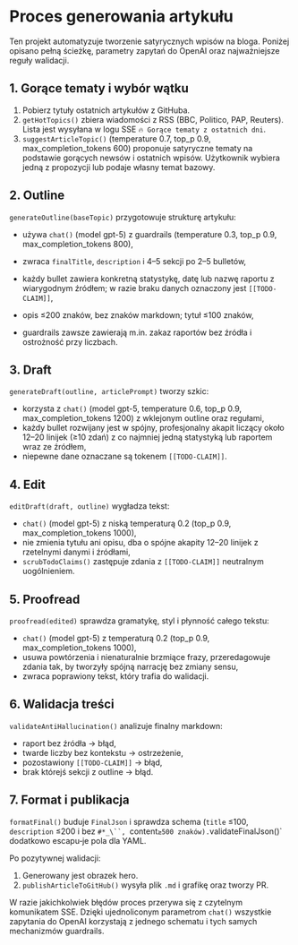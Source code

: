 # Proces generowania artykułu

Ten projekt automatyzuje tworzenie satyrycznych wpisów na bloga. Poniżej opisano pełną ścieżkę, parametry zapytań do OpenAI oraz najważniejsze reguły walidacji.

## 1. Gorące tematy i wybór wątku
1. Pobierz tytuły ostatnich artykułów z GitHuba.
2. `getHotTopics()` zbiera wiadomości z RSS (BBC, Politico, PAP, Reuters). Lista jest wysyłana w logu SSE `🔥 Gorące tematy z ostatnich dni`.
3. `suggestArticleTopic()` (temperature 0.7, top_p 0.9, max_completion_tokens 600) proponuje satyryczne tematy na podstawie gorących newsów i ostatnich wpisów. Użytkownik wybiera jedną z propozycji lub podaje własny temat bazowy.

## 2. Outline
`generateOutline(baseTopic)` przygotowuje strukturę artykułu:
- używa `chat()` (model gpt-5) z guardrails (temperature 0.3, top_p 0.9, max_completion_tokens 800),

- zwraca `finalTitle`, `description` i 4–5 sekcji po 2–5 bulletów,
- każdy bullet zawiera konkretną statystykę, datę lub nazwę raportu z wiarygodnym źródłem; w razie braku danych oznaczony jest `[[TODO-CLAIM]]`,
- opis ≤200 znaków, bez znaków markdown; tytuł ≤100 znaków,
- guardrails zawsze zawierają m.in. zakaz raportów bez źródła i ostrożność przy liczbach.

## 3. Draft
`generateDraft(outline, articlePrompt)` tworzy szkic:
 - korzysta z `chat()` (model gpt-5, temperature 0.6, top_p 0.9, max_completion_tokens 1200) z wklejonym outline oraz regułami,
 - każdy bullet rozwijany jest w spójny, profesjonalny akapit liczący około 12–20 linijek (≥10 zdań) z co najmniej jedną statystyką lub raportem wraz ze źródłem,
 - niepewne dane oznaczane są tokenem `[[TODO-CLAIM]]`.

## 4. Edit
`editDraft(draft, outline)` wygładza tekst:
 - `chat()` (model gpt-5) z niską temperaturą 0.2 (top_p 0.9, max_completion_tokens 1000),
 - nie zmienia tytułu ani opisu, dba o spójne akapity 12–20 linijek z rzetelnymi danymi i źródłami,
 - `scrubTodoClaims()` zastępuje zdania z `[[TODO-CLAIM]]` neutralnym uogólnieniem.

## 5. Proofread
`proofread(edited)` sprawdza gramatykę, styl i płynność całego tekstu:
 - `chat()` (model gpt-5) z temperaturą 0.2 (top_p 0.9, max_completion_tokens 1000),
- usuwa powtórzenia i nienaturalnie brzmiące frazy, przeredagowuje zdania tak, by tworzyły spójną narrację bez zmiany sensu,
- zwraca poprawiony tekst, który trafia do walidacji.

## 6. Walidacja treści
`validateAntiHallucination()` analizuje finalny markdown:
- raport bez źródła → błąd,
- twarde liczby bez kontekstu → ostrzeżenie,
- pozostawiony `[[TODO-CLAIM]]` → błąd,
- brak którejś sekcji z outline → błąd.

## 7. Format i publikacja
`formatFinal()` buduje `FinalJson` i sprawdza schema (`title` ≤100, `description` ≤200 i bez `#*_\``, `content` ≥500 znaków). `validateFinalJson()` dodatkowo escapu‑je pola dla YAML.

Po pozytywnej walidacji:
1. Generowany jest obrazek hero.
2. `publishArticleToGitHub()` wysyła plik `.md` i grafikę oraz tworzy PR.

W razie jakichkolwiek błędów proces przerywa się z czytelnym komunikatem SSE. Dzięki ujednoliconym parametrom `chat()` wszystkie zapytania do OpenAI korzystają z jednego schematu i tych samych mechanizmów guardrails.
